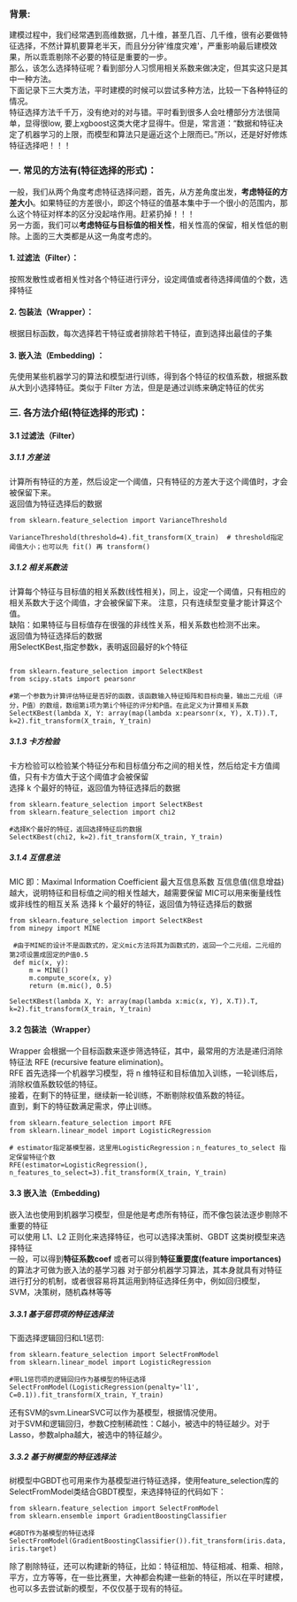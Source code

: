 ### 背景:  
建模过程中，我们经常遇到高维数据，几十维，甚至几百、几千维，很有必要做特征选择，不然计算机要算老半天，而且分分钟'维度灾难'，严重影响最后建模效果，所以乖乖剔除不必要的特征是重要的一步。            
那么，该怎么选择特征呢？看到部分人习惯用相关系数来做决定，但其实这只是其中一种方法。    
下面记录下三大类方法，平时建模的时候可以尝试多种方法，比较一下各种特征的情况。  
特征选择方法千千万，没有绝对的对与错。平时看到很多人会吐槽部分方法很简单，显得很low, 要上xgboost这类大佬才显得牛。但是，常言道：“数据和特征决定了机器学习的上限，而模型和算法只是逼近这个上限而已。”所以，还是好好修炼特征选择吧！！！     

### 一. 常见的方法有(特征选择的形式)：
一般，我们从两个角度考虑特征选择问题，首先，从方差角度出发，**考虑特征的方差大小**。如果特征的方差很小，即这个特征的值基本集中于一个很小的范围内，那么这个特征对样本的区分没起啥作用。赶紧扔掉！！！     
另一方面，我们可以**考虑特征与目标值的相关性**，相关性高的保留，相关性低的剔除。上面的三大类都是从这一角度考虑的。  
>
#### 1. 过滤法（Filter）：
按照发散性或者相关性对各个特征进行评分，设定阈值或者待选择阈值的个数，选择特征
#### 2. 包装法（Wrapper）：
根据目标函数，每次选择若干特征或者排除若干特征，直到选择出最佳的子集
#### 3. 嵌入法（Embedding) ：
先使用某些机器学习的算法和模型进行训练，得到各个特征的权值系数，根据系数从大到小选择特征。类似于 Filter 方法，但是是通过训练来确定特征的优劣
>
### 三. 各方法介绍(特征选择的形式)：
#### 3.1 过滤法（Filter）
##### 3.1.1 方差法
计算所有特征的方差，然后设定一个阈值，只有特征的方差大于这个阈值时，才会被保留下来。   
返回值为特征选择后的数据    
```
from sklearn.feature_selection import VarianceThreshold

VarianceThreshold(threshold=4).fit_transform(X_train)  # threshold指定阈值大小；也可以先 fit() 再 transform()
```
>
##### 3.1.2 相关系数法
计算每个特征与目标值的相关系数(线性相关)，同上，设定一个阈值，只有相应的相关系数大于这个阈值，才会被保留下来。
注意，只有连续型变量才能计算这个值。  
缺陷：如果特征与目标值存在很强的非线性关系，相关系数也检测不出来。  
返回值为特征选择后的数据    
用SelectKBest,指定参数k，表明返回最好的k个特征
```

from sklearn.feature_selection import SelectKBest
from scipy.stats import pearsonr

#第一个参数为计算评估特征是否好的函数，该函数输入特征矩阵和目标向量，输出二元组（评分，P值）的数组，数组第i项为第i个特征的评分和P值。在此定义为计算相关系数
SelectKBest(lambda X, Y: array(map(lambda x:pearsonr(x, Y), X.T)).T, k=2).fit_transform(X_train, Y_train)
```
>
##### 3.1.3 卡方检验
卡方检验可以检验某个特征分布和目标值分布之间的相关性，然后给定卡方值阈值，只有卡方值大于这个阈值才会被保留  
选择 k 个最好的特征，返回值为特征选择后的数据    
```
from sklearn.feature_selection import SelectKBest
from sklearn.feature_selection import chi2

#选择K个最好的特征，返回选择特征后的数据
SelectKBest(chi2, k=2).fit_transform(X_train, Y_train)
```
>
##### 3.1.4 互信息法
MIC 即：Maximal Information Coefficient 最大互信息系数
互信息值(信息增益)越大，说明特征和目标值之间的相关性越大，越需要保留
MIC可以用来衡量线性或非线性的相互关系
选择 k 个最好的特征，返回值为特征选择后的数据    
```
from sklearn.feature_selection import SelectKBest
from minepy import MINE
 
 #由于MINE的设计不是函数式的，定义mic方法将其为函数式的，返回一个二元组，二元组的第2项设置成固定的P值0.5
 def mic(x, y):
     m = MINE()
     m.compute_score(x, y)
     return (m.mic(), 0.5)

SelectKBest(lambda X, Y: array(map(lambda x:mic(x, Y), X.T)).T, k=2).fit_transform(X_train, Y_train)
```
>
#### 3.2 包装法（Wrapper）
Wrapper 会根据一个目标函数来逐步筛选特征，其中，最常用的方法是递归消除特征法 RFE (recursive feature elimination)。  
RFE 首先选择一个机器学习模型，将 n 维特征和目标值加入训练，一轮训练后，消除权值系数较低的特征。  
接着，在剩下的特征里，继续新一轮训练，不断剔除权值系数的特征。  
直到，剩下的特征数满足需求，停止训练。  
```
from sklearn.feature_selection import RFE
from sklearn.linear_model import LogisticRegression

# estimator指定基模型器，这里用LogisticRegression；n_features_to_select 指定保留特征个数
RFE(estimator=LogisticRegression(), n_features_to_select=3).fit_transform(X_train, Y_train) 
```

#### 3.3 嵌入法（Embedding) 
嵌入法也使用到机器学习模型，但是他是考虑所有特征，而不像包装法逐步剔除不重要的特征    
可以使用 L1、L2 正则化来选择特征，也可以选择决策树、GBDT 这类树模型来选择特征   
一般，可以得到**特征系数coef** 或者可以得到**特征重要度(feature importances)** 的算法才可做为嵌入法的基学习器
对于部分机器学习算法，其本身就具有对特征进行打分的机制，或者很容易将其运用到特征选择任务中，例如回归模型，SVM，决策树，随机森林等等

##### 3.3.1 基于惩罚项的特征选择法
下面选择逻辑回归和L1惩罚:  
```
from sklearn.feature_selection import SelectFromModel
from sklearn.linear_model import LogisticRegression

#带L1惩罚项的逻辑回归作为基模型的特征选择
SelectFromModel(LogisticRegression(penalty='l1', C=0.1)).fit_transform(X_train, Y_train)
```
还有SVM的svm.LinearSVC可以作为基模型，根据情况使用。  
对于SVM和逻辑回归，参数C控制稀疏性：C越小，被选中的特征越少。对于Lasso，参数alpha越大，被选中的特征越少。  
>

##### 3.3.2 基于树模型的特征选择法　　
树模型中GBDT也可用来作为基模型进行特征选择，使用feature_selection库的SelectFromModel类结合GBDT模型，来选择特征的代码如下：
```
from sklearn.feature_selection import SelectFromModel
from sklearn.ensemble import GradientBoostingClassifier

#GBDT作为基模型的特征选择
SelectFromModel(GradientBoostingClassifier()).fit_transform(iris.data, iris.target)
```

除了剔除特征，还可以构建新的特征，比如：特征相加、特征相减、相乘、相除，平方，立方等等，在一些比赛里，大神都会构建一些新的特征，所以在平时建模，也可以多去尝试新的模型，不仅仅基于现有的特征。  


